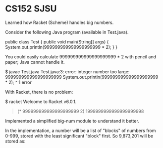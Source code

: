 # CS152 SJSU
Learned how Racket (Scheme) handles big numbers.

Consider the following Java program (available in Test.java).

  public class Test {
    public void main(String[] args) {
      System.out.println(999999999999999999999 * 2);
    }
  }

You could easily calculate 999999999999999999999 * 2 with pencil and paper;
Java cannot handle it.

  $ javac Test.java
  Test.java:3: error: integer number too large: 999999999999999999999
      System.out.println(999999999999999999999 * 2);
                         ^
  1 error

With Racket, there is no problem:

  $ racket
  Welcome to Racket v6.0.1.
  > (* 999999999999999999999 2)
  1999999999999999999998
  >


Implemented a simplified big-num module to understand it better.

In the implementation, a number will be a list of "blocks" of numbers from 0-999,
stored with the least significant "block" first. So 9,873,201 will be
stored as:

